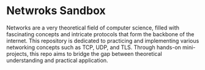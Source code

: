 # Netwroks Sandbox

Networks are a very theoretical field of computer science, filled with fascinating concepts and intricate protocols that form the backbone of the internet. This repository is dedicated to practicing and implementing various networking concepts such as TCP, UDP, and TLS. Through hands-on mini-projects, this repo aims to bridge the gap between theoretical understanding and practical application.
